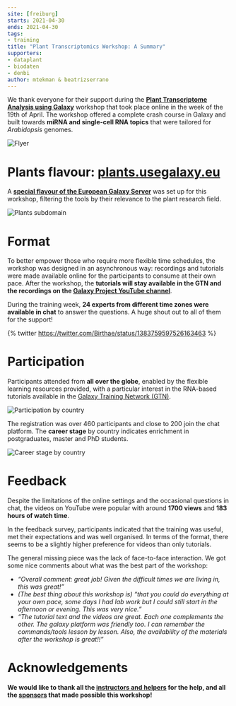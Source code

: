 ```yaml
---
site: [freiburg]
starts: 2021-04-30
ends: 2021-04-30
tags:
- training
title: "Plant Transcriptomics Workshop: A Summary"
supporters:
- dataplant
- biodaten
- denbi
author: mtekman & beatrizserrano
---
```


We thank everyone for their support during the [__Plant Transcriptome Analysis using Galaxy__](https://docs.google.com/document/d/1Y5MqYmMxFCy7PDImYYuHLhgCKVV7MjoGMr22G2U68Ec/preview) workshop that took place online in the week of the 19th of April. The workshop offered a complete crash course in Galaxy and built towards __miRNA and single-cell RNA topics__ that were tailored for _Arabidopsis_ genomes.

![Flyer](/assets/media/plant_workshop/plants_workshop_flyer.png)

# Plants flavour: [plants.usegalaxy.eu](https://plants.usegalaxy.eu/)

A [__special flavour of the European Galaxy Server__](https://galaxyproject.eu/posts/2020/12/28/subdomains/) was set up for this workshop, filtering the tools by their relevance to the plant research field.

![Plants subdomain](/assets/media/plant_workshop/plants_subdomain.png)

# Format

To better empower those who require more flexible time schedules, the workshop was designed in an asynchronous way: recordings and tutorials were made available online for the participants to consume at their own pace. After the workshop, the __tutorials will stay available in the GTN and the recordings on the [Galaxy Project YouTube channel](https://www.youtube.com/channel/UCwoMMZPbz1L9AZzvIvrvqYA)__.

During the training week, __24 experts from different time zones were available in chat__ to answer the questions. A huge shout out to all of them for the support!

{% twitter https://twitter.com/Birthae/status/1383759597526163463 %}

# Participation

Participants attended from __all over the globe__, enabled by the flexible learning resources provided, with a particular interest in the RNA-based tutorials available in the [Galaxy Training Network (GTN)](https://training.galaxyproject.org/). 

![Participation by country](/assets/media/plant_workshop/worldstats.png)

The registration was over 460 participants and close to 200 join the chat platform. The __career stage__ by country indicates enrichment in postgraduates, master and PhD students.

![Career stage by country](/assets/media/plant_workshop/career_stage.png)


# Feedback

Despite the limitations of the online settings and the occasional questions in chat, the videos on YouTube were popular with around __1700 views__ and __183 hours of watch time__.

In the feedback survey, participants indicated that the training was useful, met their expectations and was well organised. In terms of the format, there seems to be a slightly higher preference for videos than only tutorials.

The general missing piece was the lack of face-to-face interaction. We got some nice comments about what was the best part of the workshop:

* _“Overall comment: great job! Given the difficult times we are living in, this was great!”_
* _(The best thing about this workshop is) “that you could do everything at your own pace, some days I had lab work but I could still start in the afternoon or evening. This was very nice.”_
* _“The tutorial text and the videos are great. Each one complements the other. The galaxy platform was friendly too. I can remember the commands/tools lesson by lesson. Also, the availability of the materials after the workshop is great!!”_

# Acknowledgements

__We would like to thank all the [instructors and helpers](https://docs.google.com/document/d/1Y5MqYmMxFCy7PDImYYuHLhgCKVV7MjoGMr22G2U68Ec/preview#heading=h.k8fqtp98jpsx) for the help, and all the [sponsors](https://docs.google.com/document/d/1Y5MqYmMxFCy7PDImYYuHLhgCKVV7MjoGMr22G2U68Ec/preview#heading=h.ks0q6pp1llrl) that made possible this workshop!__
